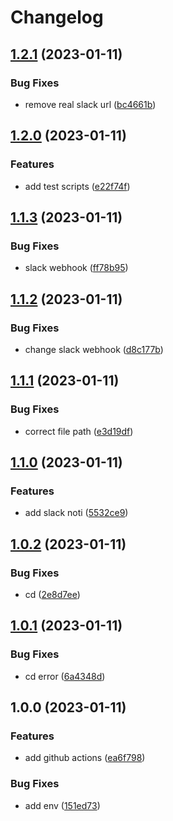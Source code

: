 # Changelog

## [1.2.1](https://github.com/key-hui-mentem/version-control/compare/v1.2.0...v1.2.1) (2023-01-11)


### Bug Fixes

* remove real slack url ([bc4661b](https://github.com/key-hui-mentem/version-control/commit/bc4661bf624a2da301d8a999d09434d42d33c3bb))

## [1.2.0](https://github.com/key-hui-mentem/version-control/compare/v1.1.3...v1.2.0) (2023-01-11)


### Features

* add test scripts ([e22f74f](https://github.com/key-hui-mentem/version-control/commit/e22f74fd4cb885423c83d120665cce8c5ae63597))

## [1.1.3](https://github.com/key-hui-mentem/version-control/compare/v1.1.2...v1.1.3) (2023-01-11)


### Bug Fixes

* slack webhook ([ff78b95](https://github.com/key-hui-mentem/version-control/commit/ff78b9517e5539a99314806eba43e58ba1c55be1))

## [1.1.2](https://github.com/key-hui-mentem/version-control/compare/v1.1.1...v1.1.2) (2023-01-11)


### Bug Fixes

* change slack webhook ([d8c177b](https://github.com/key-hui-mentem/version-control/commit/d8c177bf04d2e3a5136e94ddb73369379d2949fc))

## [1.1.1](https://github.com/key-hui-mentem/version-control/compare/v1.1.0...v1.1.1) (2023-01-11)


### Bug Fixes

* correct file path ([e3d19df](https://github.com/key-hui-mentem/version-control/commit/e3d19dfa05fca7eebb0b66d0ff54b97dd90ef80f))

## [1.1.0](https://github.com/key-hui-mentem/version-control/compare/v1.0.2...v1.1.0) (2023-01-11)


### Features

* add slack noti ([5532ce9](https://github.com/key-hui-mentem/version-control/commit/5532ce9003c0e970927050eeb0d4d8d9d0c0d517))

## [1.0.2](https://github.com/key-hui-mentem/version-control/compare/v1.0.1...v1.0.2) (2023-01-11)


### Bug Fixes

* cd ([2e8d7ee](https://github.com/key-hui-mentem/version-control/commit/2e8d7ee2bcdafdc0e6a77537563416e75a038406))

## [1.0.1](https://github.com/key-hui-mentem/version-control/compare/v1.0.0...v1.0.1) (2023-01-11)


### Bug Fixes

* cd error ([6a4348d](https://github.com/key-hui-mentem/version-control/commit/6a4348d5ebba2f374575e196aff9351ebcb7dfbb))

## 1.0.0 (2023-01-11)


### Features

* add github actions ([ea6f798](https://github.com/key-hui-mentem/version-control/commit/ea6f798d8be2c6324e5212953643b840162c089d))


### Bug Fixes

* add env ([151ed73](https://github.com/key-hui-mentem/version-control/commit/151ed732ee350dc239ab0e5a0d2a917d6af243a5))
